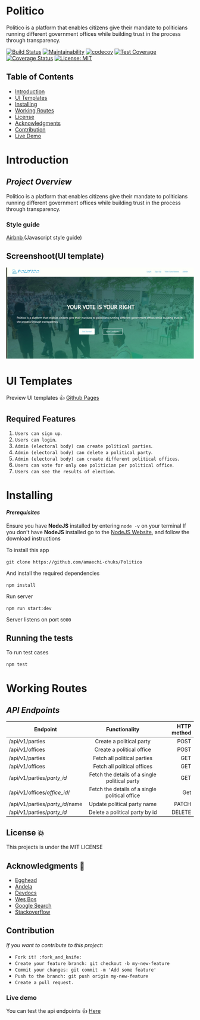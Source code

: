 # Politico
Politico is a platform that enables citizens give their mandate to politicians running different government offices while building trust in the process through transparency.

[![Build Status](https://travis-ci.com/amaechi-chuks/Politico.svg?branch=develop)](https://travis-ci.com/amaechi-chuks/Politico)
[![Maintainability](https://api.codeclimate.com/v1/badges/6d87da9486940f2ed6f5/maintainability)](https://codeclimate.com/github/amaechi-chuks/Politico/maintainability)
[![codecov](https://codecov.io/gh/amaechi-chuks/Politico/branch/develop/graph/badge.svg)](https://codecov.io/gh/amaechi-chuks/Politico)
[![Test Coverage](https://api.codeclimate.com/v1/badges/6d87da9486940f2ed6f5/test_coverage)](https://codeclimate.com/github/amaechi-chuks/Politico/test_coverage)
[![Coverage Status](https://coveralls.io/repos/github/amaechi-chuks/Politico/badge.svg?branch=develop)](https://coveralls.io/github/amaechi-chuks/Politico?branch=develop)
[![License: MIT](https://img.shields.io/badge/License-MIT-green.svg)](https://opensource.org/licenses/MIT)


## Table of Contents

 - [Introduction](#introduction)
 - [UI Templates](#ui-templates)
 - [Installing](#installing)
 - [Working Routes](#working-routes)
 - [License](#license)
 - [Acknowledgments](#acknowledgments)
 - [Contribution](#contribution)
 - [Live Demo](#live-demo)

# Introduction

## *Project Overview*

 
Politico is a platform that enables citizens give their mandate to politicians running different government offices while building trust in the process through transparency.




### __Style guide__

[Airbnb ](https://github.com/airbnb/javascript)(Javascript style guide)


## Screenshoot(UI template)
![alt](./screenShoot/landing-page.jpg)

# UI Templates

Preview UI templates :+1: [Github Pages](https://amaechi-chuks.github.io/Politico/)



## Required Features
1. `Users can sign up`.
2. `Users can login`.
3. `Admin (electoral body) can create political parties`.
4. `Admin (electoral body) can delete a political party`.
5. `Admin (electoral body) can create different political offices`.
6. `Users can vote for only one politician per political
office`.
7. `Users can see the results of election`.

# Installing

#### *Prerequisites*

Ensure you have **NodeJS** installed by entering `node -v` on your terminal
If you don't have **NodeJS** installed go to the [NodeJS Website](http://nodejs.org),  and follow the download instructions

To install this app

`
git clone https://github.com/amaechi-chuks/Politico
`

And install the required dependencies

`
npm install
`

Run server

`
npm run start:dev
`

Server listens on port `6000`

## Running the tests

To run test cases

`
npm test
`
# Working Routes

 ## *API Endpoints*
|Endpoint                                           | Functionality                     |HTTP method 
|---------------------------------------------------|:-----------------------------------:|-------------:
|/api/v1/parties                                |Create a political party        |POST
|/api/v1/offices                               |Create a political office         |POST
|/api/v1/parties                               |Fetch all political parties        |GET 
|/api/v1/offices                              |Fetch all political offices        |GET 
|/api/v1/parties/*party_id*                      |Fetch the details of a single political party|GET
|/api/v1/offices/*office_id*/             |Fetch the details of a single political office             |Get
|/api/v1/parties/*party_id*/name             |Update political party name              |PATCH
|/api/v1/parties/*party_id*              |Delete a political party by id     |DELETE



 
## License :boom:
This projects is under the MIT LICENSE

## Acknowledgments :pray:

- [Egghead](https://egghead.io/)
- [Andela](http://andela.com)
- [Devdocs](https://devdocs.io/)
- [Wes Bos ](https://www.youtube.com/user/wesbos)
- [Google Search](https://google.com)
- [Stackoverflow](stackoverflow.com)

## Contribution
*If you want to contribute to this project:*
 - `Fork it! :fork_and_knife:`
 - `Create your feature branch: git checkout -b my-new-feature`
 - `Commit your changes: git commit -m 'Add some feature'`
 - `Push to the branch: git push origin my-new-feature`
 - `Create a pull request. `

### Live demo

You can test the api endpoints
:+1: [Here ](https://politico-software.herokuapp.com/)

